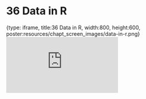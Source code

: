 # 36 Data in R
 
{type: iframe, title:36 Data in R, width:800, height:600, poster:resources/chapt_screen_images/data-in-r.png}
![](https://datatrail-jhu.github.io/DataTrail/no_toc/data-in-r.html)
 

 
